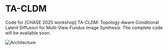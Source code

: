 # TA-CLDM
Code for [CHASE 2025 workshop] TA-CLDM: Topology-Aware Conditional Latent Diffusion for Multi-View Fundus Image Synthesis. The complete code will be available soon.


![Architecture](https://github.com/user-attachments/assets/55753436-6e21-4399-98d9-4440ade9db17)
